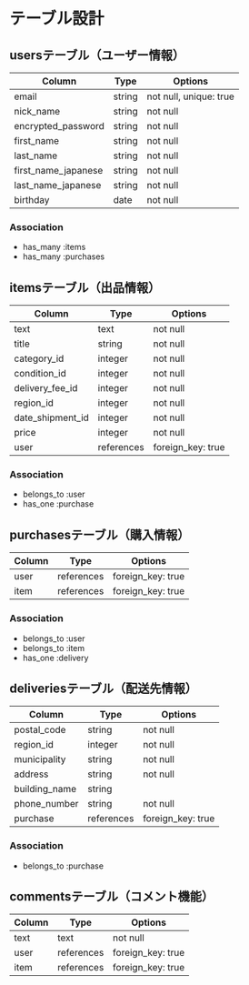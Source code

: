 # テーブル設計

## usersテーブル（ユーザー情報）

Column              | Type    | Options                |
------------------- | ------- | ---------------------- |
email               | string  | not null, unique: true |
nick_name           | string  | not null               |
encrypted_password  | string  | not null               |
first_name          | string  | not null               |
last_name           | string  | not null               |
first_name_japanese | string  | not null               |
last_name_japanese  | string  | not null               |
birthday            | date    | not null               |

### Association
- has_many :items
- has_many :purchases


## itemsテーブル（出品情報）

Column           | Type       | Options           |
---------------- | ---------- | ----------------- |
text             | text       | not null          |
title            | string     | not null          |
category_id      | integer    | not null          |
condition_id     | integer    | not null          |
delivery_fee_id  | integer    | not null          |
region_id        | integer    | not null          |
date_shipment_id | integer    | not null          |
price            | integer    | not null          |
user             | references | foreign_key: true |

### Association
- belongs_to :user
- has_one :purchase


## purchasesテーブル（購入情報）

Column   | Type       | Options           |
-------- | ---------- | ----------------- |
user     | references | foreign_key: true |
item     | references | foreign_key: true |

### Association
- belongs_to :user
- belongs_to :item
- has_one :delivery


## deliveriesテーブル（配送先情報）

Column         | Type       | Options             |
-------------- | ---------- | ------------------- |
postal_code    | string     | not null            |
region_id      | integer    | not null            |
municipality   | string     | not null            |
address        | string     | not null            |
building_name  | string     |                     |
phone_number   | string     | not null            |
purchase       | references | foreign_key: true   |

### Association
- belongs_to :purchase


## commentsテーブル（コメント機能）

Column  | Type       | Options           |
------- | ---------- | ----------------- |
text    | text       | not null          |
user    | references | foreign_key: true |
item    | references | foreign_key: true |